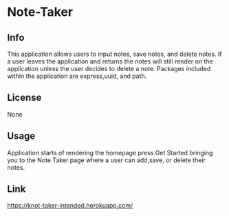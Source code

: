 # Note-Taker

## Info

This application allows users to input notes, save notes, and delete notes. If a user leaves the application and returns the notes will still render on the application unless the user decides to delete a note. Packages included within the application are express,uuid, and path.

## License

None

## Usage

Application starts of rendering the homepage press Get Started bringing you to the Note Taker page where a user can add,save, or delete their notes.

## Link

https://knot-taker-intended.herokuapp.com/
